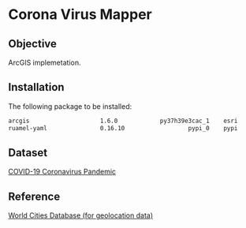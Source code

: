 # Corona Virus Mapper

## Objective
ArcGIS implemetation.



## Installation
The following package to be installed:

```bash
arcgis                    1.6.0            py37h39e3cac_1    esri
ruamel-yaml               0.16.10                  pypi_0    pypi
```


## Dataset
[COVID-19 Coronavirus Pandemic](https://www.worldometers.info/coronavirus/)

## Reference
[World Cities Database (for geolocation data)](https://simplemaps.com/data/world-cities)
